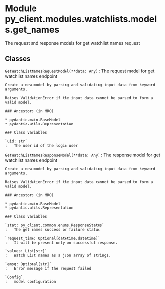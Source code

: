 Module py_client.modules.watchlists.models.get_names
====================================================
The request and response models for get watchlist names request

Classes
-------

`GetWatchListNamesRequestModel(**data: Any)`
:   The request model for get watchlist names endpoint
    
    Create a new model by parsing and validating input data from keyword arguments.
    
    Raises ValidationError if the input data cannot be parsed to form a valid model.

    ### Ancestors (in MRO)

    * pydantic.main.BaseModel
    * pydantic.utils.Representation

    ### Class variables

    `uid: str`
    :   The user id of the login user

`GetWatchListNamesResponseModel(**data: Any)`
:   The response model for get watchlist names endpoint
    
    Create a new model by parsing and validating input data from keyword arguments.
    
    Raises ValidationError if the input data cannot be parsed to form a valid model.

    ### Ancestors (in MRO)

    * pydantic.main.BaseModel
    * pydantic.utils.Representation

    ### Class variables

    `stat: py_client.common.enums.ResponseStatus`
    :   The get names success or failure status

    `request_time: Optional[datetime.datetime]`
    :   It will be present only on successful response.

    `values: List[str]`
    :   Watch List names as a json array of strings.

    `emsg: Optional[str]`
    :   Error message if the request failed

    `Config`
    :   model configuration